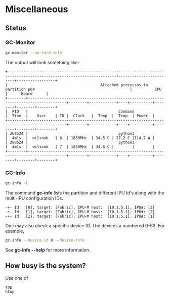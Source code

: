 # Miscellaneous

## Status

### GC-Monitor

```bash
gc-monitor --no-card-info
```

The output will look something like:

```console
+----------------------------------------------------------------------------------------------------------------------+------------------------+-----------------+
|                                         Attached processes in partition p64                                          |          IPU           |      Board      |
+--------+---------------------------------------------------------------------------------------+--------+------------+----+----------+--------+--------+--------+
|  PID   |                                        Command                                        |  Time  |    User    | ID |  Clock   |  Temp  |  Temp  | Power  |
+--------+---------------------------------------------------------------------------------------+--------+------------+----+----------+--------+--------+--------+
| 268524 |                                        python3                                        |  4m1s  |  wilsonb   | 6  | 1850MHz  | 34.5 C | 27.2 C |114.7 W |
| 268524 |                                        python3                                        |  4m1s  |  wilsonb   | 7  | 1850MHz  | 34.8 C |        |        |
+--------+---------------------------------------------------------------------------------------+--------+------------+----+----------+--------+--------+--------+
```

### GC-Info

```bash
gc-info -l
```

The command **gc-info** lists the partition and different IPU Id's along with the multi-IPU configuration IDs.

```console
-+- Id:  [0], target: [Fabric], IPU-M host:  [10.1.5.1], IPU#: [3]
-+- Id:  [1], target: [Fabric], IPU-M host:  [10.1.5.1], IPU#: [2]
-+- Id:  [2], target: [Fabric], IPU-M host:  [10.1.5.1], IPU#: [1]
```

One may also check a specific device ID.  The devices a numbered 0-63.  For example,

```bash
gc-info --device-id 0 --device-info
```

See **gc-info --help** for more information.

## How busy is the system?

Use one of

```bash
top
htop
```
